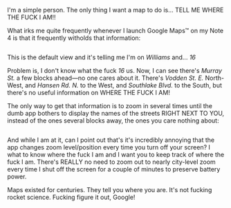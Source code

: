 
I'm a simple person. The only thing I want a map to do is... TELL ME WHERE THE FUCK I AM!!

What irks me quite frequently whenever I launch Google Maps™ on my
Note 4 is that it frequently witholds that information:

<img src="/content-pics/blog/2015-03-18-Mobile-Google-Maps1.png" alt=""
    class="content_pic right">

This is the default view and it's telling me I'm on *Williams* and... *16*

Problem is, I don't know what the fuck *16* us. Now, I can see there's
*Murray St.* a few blocks ahead—no one cares about it. There's
*Vodden St. E.* North-West, and *Hansen Rd. N.* to the West, and
*Southlake Blvd.* to the South, but there's no useful information on
WHERE THE FUCK I AM!

The only way to get that information is to zoom in several times
until the dumb app bothers to display the names of the streets RIGHT NEXT TO YOU, instead of the ones several blocks away, the ones you care nothing about:

<img src="/content-pics/blog/2015-03-18-Mobile-Google-Maps2.png" alt=""
    class="content_pic left">

And while I am at it, can I point out that's it's incredibly annoying that the app changes zoom level/position every time you turn off your screen? I what to know where the fuck I am and I want you to keep track of where the fuck I am. There's REALLY no need to zoom out to nearly city-level zoom every time I shut off the screen for a couple of minutes to preserve battery power.

Maps existed for centuries. They tell you where you are.
It's not fucking rocket science. Fucking figure it out, Google!